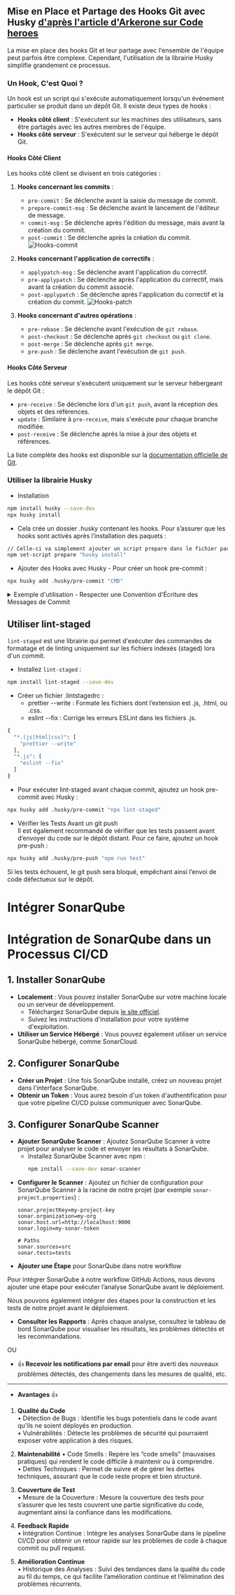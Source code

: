 ## Mise en Place et Partage des Hooks Git avec Husky [d'après l'article d'Arkerone sur Code heroes](https://www.codeheroes.fr/2021/10/11/git-lutilisation-des-hooks-avec-husky/)

La mise en place des hooks Git et leur partage avec l'ensemble de l'équipe peut parfois être complexe. Cependant, l'utilisation de la librairie Husky simplifie grandement ce processus.

### Un Hook, C'est Quoi ?

Un hook est un script qui s'exécute automatiquement lorsqu'un événement particulier se produit dans un dépôt Git. Il existe deux types de hooks :

- **Hooks côté client** : S'exécutent sur les machines des utilisateurs, sans être partagés avec les autres membres de l'équipe.
- **Hooks côté serveur** : S'exécutent sur le serveur qui héberge le dépôt Git.

#### Hooks Côté Client

Les hooks côté client se divisent en trois catégories :

1. **Hooks concernant les commits** :

   - `pre-commit` : Se déclenche avant la saisie du message de commit.
   - `prepare-commit-msg` : Se déclenche avant le lancement de l'éditeur de message.
   - `commit-msg` : Se déclenche après l'édition du message, mais avant la création du commit.
   - `post-commit` : Se déclenche après la création du commit.
     ![Hooks-commit](./assets/images/hooks_commit_git-1.png)

2. **Hooks concernant l'application de correctifs** :
   - `applypatch-msg` : Se déclenche avant l'application du correctif.
   - `pre-applypatch` : Se déclenche après l'application du correctif, mais avant la création du commit associé.
   - `post-applypatch` : Se déclenche après l'application du correctif et la création du commit.
     ![Hooks-patch](./assets/images/hooks_patch_git.png)
3. **Hooks concernant d'autres opérations** :
   - `pre-rebase` : Se déclenche avant l'exécution de `git rebase`.
   - `post-checkout` : Se déclenche après `git checkout` ou `git clone`.
   - `post-merge` : Se déclenche après `git merge`.
   - `pre-push` : Se déclenche avant l'exécution de `git push`.

#### Hooks Côté Serveur

Les hooks côté serveur s'exécutent uniquement sur le serveur hébergeant le dépôt Git :

- `pre-receive` : Se déclenche lors d'un `git push`, avant la réception des objets et des références.
- `update` : Similaire à `pre-receive`, mais s'exécute pour chaque branche modifiée.
- `post-receive` : Se déclenche après la mise à jour des objets et références.

La liste complète des hooks est disponible sur la [documentation officielle de Git](https://git-scm.com/docs/githooks).

### Utiliser la librairie Husky

- Installation

```sh
npm install husky --save-dev
npx husky install
```

- Cela crée un dossier .husky contenant les hooks. Pour s’assurer que les hooks sont activés après l’installation des paquets :

```sh
// Celle-ci va simplement ajouter un script prepare dans le fichier package.json
npm set-script prepare "husky install"
```

- Ajouter des Hooks avec Husky - Pour créer un hook pre-commit :

```sh
npx husky add .husky/pre-commit "CMD"
```

<details><summary>Exemple d'utilisation - Respecter une Convention d'Écriture des Messages de Commit</summary>

Dans un projet, il est important de maintenir une convention d'écriture cohérente pour les messages de commit. Husky permet d'automatiser cette vérification grâce à un hook `commit-msg`.

- Activez Husky :

```sh
npx husky install
```

- Ajouter un Hook pour Vérifier les Messages de Commit
- Pour ajouter un hook commit-msg qui vérifiera que vos messages de commit respectent une convention spécifique, utilisez la commande suivante :

```sh
npx husky add .husky/commit-msg 'npx commitlint --edit "$1"'
```

- Configurer Commitlint - Pour utiliser commitlint, vous devez l’installer ainsi qu’une configuration par défaut :

```sh
npm install @commitlint/{config-conventional,cli} --save-dev
```

-Créez ensuite un fichier commitlint.config.js à la racine de votre projet avec le contenu suivant :

```sh
module.exports = { extends: ['@commitlint/config-conventional'] };
```

-Tester le Hook - Maintenant, essayez de faire un commit avec un message qui ne respecte pas la convention (par exemple, sans préfixe de type comme feat, fix, etc.) :

```sh
git add .
git commit -m "Un message incorrect"
```

Vous verrez que le commit est bloqué, et une erreur est affichée pour vous informer que le message ne respecte pas la convention.

- Corriger le Message et Recommencer

```sh
git commit -m "fix: corriger un bug mineur"
```

Le commit passera cette fois-ci, car le message est conforme aux règles définies.

</details>

## Utiliser lint-staged

`lint-staged` est une librairie qui permet d'exécuter des commandes de formatage et de linting uniquement sur les fichiers indexés (staged) lors d'un commit.

- Installez `lint-staged` :

```sh
npm install lint-staged --save-dev
```

- Créer un fichier .lintstagedrc :
  - prettier --write : Formate les fichiers dont l’extension est .js, .html, ou .css.
  - eslint --fix : Corrige les erreurs ESLint dans les fichiers .js.

```sh
{
  "*.(js|html|css)": [
    "prettier --write"
  ],
  "*.js": [
    "eslint --fix"
  ]
}
```

- Pour exécuter lint-staged avant chaque commit, ajoutez un hook pre-commit avec Husky :

```sh
npx husky add .husky/pre-commit "npx lint-staged"
```

- Vérifier les Tests Avant un git push  
  Il est également recommandé de vérifier que les tests passent avant d’envoyer du code sur le dépôt distant. Pour ce faire, ajoutez un hook pre-push :

```sh
npx husky add .husky/pre-push "npm run test"
```

Si les tests échouent, le git push sera bloqué, empêchant ainsi l’envoi de code défectueux sur le dépôt.

# Intégrer SonarQube
# Intégration de SonarQube dans un Processus CI/CD

## 1. Installer SonarQube

- **Localement** : Vous pouvez installer SonarQube sur votre machine locale ou un serveur de développement.
  - Téléchargez SonarQube depuis [le site officiel](https://www.sonarqube.org/downloads/).
  - Suivez les instructions d'installation pour votre système d'exploitation.
- **Utiliser un Service Hébergé** : Vous pouvez également utiliser un service SonarQube hébergé, comme SonarCloud.

## 2. Configurer SonarQube

- **Créer un Projet** : Une fois SonarQube installé, créez un nouveau projet dans l'interface SonarQube.
- **Obtenir un Token** : Vous aurez besoin d'un token d'authentification pour que votre pipeline CI/CD puisse communiquer avec SonarQube.

## 3. Configurer SonarQube Scanner

- **Ajouter SonarQube Scanner** : Ajoutez SonarQube Scanner à votre projet pour analyser le code et envoyer les résultats à SonarQube.
  - Installez SonarQube Scanner avec npm :
    ```bash
    npm install --save-dev sonar-scanner
    ```
- **Configurer le Scanner** : Ajoutez un fichier de configuration pour SonarQube Scanner à la racine de notre projet (par exemple `sonar-project.properties`) :
  ```properties
  sonar.projectKey=my-project-key
  sonar.organization=my-org
  sonar.host.url=http://localhost:9000
  sonar.login=my-sonar-token

  # Paths
  sonar.sources=src
  sonar.tests=tests

- **Ajouter une Étape** pour SonarQube dans notre workflow  

Pour intégrer SonarQube à notre workflow GitHub Actions, nous devons ajouter une étape pour exécuter l’analyse SonarQube avant le déploiement.   

Nous pouvons également intégrer des étapes pour la construction et les tests de notre projet avant le déploiement.

- **Consulter les Rapports** : Après chaque analyse, consultez le tableau de bord SonarQube pour visualiser les résultats, les problèmes détectés et les recommandations.

OU

- 👍 **Recevoir les notifications par email** pour être averti des nouveaux problèmes détectés, des changements dans les mesures de qualité, etc.

-----------
- **Avantages** 👍	  
1.	**Qualité du Code**  
	•	Détection de Bugs : Identifie les bugs potentiels dans le code avant qu’ils ne soient déployés en production.  
	•	Vulnérabilités : Détecte les problèmes de sécurité qui pourraient exposer votre application à des risques.  

2.	**Maintenabilité**
	•	Code Smells : Repère les “code smells” (mauvaises pratiques) qui rendent le code difficile à maintenir ou à comprendre.  
	•	Dettes Techniques : Permet de suivre et de gérer les dettes techniques, assurant que le code reste propre et bien structuré.  

3.	**Couverture de Test**  
	•	Mesure de la Couverture : Mesure la couverture des tests pour s’assurer que les tests couvrent une partie significative du code, augmentant ainsi la confiance dans les modifications.  

4.	**Feedback Rapide**  
	•	Intégration Continue : Intègre les analyses SonarQube dans le pipeline CI/CD pour obtenir un retour rapide sur les problèmes de code à chaque commit ou pull request.  

5.	**Amélioration Continue**  
	•	Historique des Analyses : Suivi des tendances dans la qualité du code au fil du temps, ce qui facilite l’amélioration continue et l’élimination des problèmes récurrents.